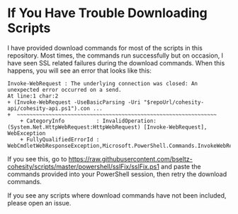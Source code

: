 # If You Have Trouble Downloading Scripts

I have provided download commands for most of the scripts in this repository. Most times, the commands run successfully but on occasion, I have seen SSL related failures during the download commands. When this happens, you will see an error that looks like this:

```text
Invoke-WebRequest : The underlying connection was closed: An unexpected error occurred on a send.
At line:1 char:2
+ (Invoke-WebRequest -UseBasicParsing -Uri "$repoUrl/cohesity-api/cohesity-api.ps1").con ...
+  ~~~~~~~~~~~~~~~~~~~~~~~~~~~~~~~~~~~~~~~~~~~~~~~~~~~~~~~~~~~~~~~
    + CategoryInfo          : InvalidOperation: (System.Net.HttpWebRequest:HttpWebRequest) [Invoke-WebRequest], WebException
    + FullyQualifiedErrorId : WebCmdletWebResponseException,Microsoft.PowerShell.Commands.InvokeWebRequestCommand
```

If you see this, go to <https://raw.githubusercontent.com/bseltz-cohesity/scripts/master/powershell/sslFix/sslFix.ps1> and paste the commands provided into your PowerShell session, then retry the download commands.

If you see any scripts where download commands have not been included, please open an issue.
